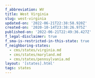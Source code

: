 ```yaml
---
f_abbreviation: WV
title: West Virginia
slug: west-virginia
updated-on: '2022-06-21T22:38:58.920Z'
created-on: '2020-10-14T23:38:26.975Z'
published-on: '2022-06-21T22:49:36.427Z'
f_legal-disclaimer: true
f_sma-is-restricted-in-this-state: true
f_neighboring-states:
  - cms/states/virginia.md
  - cms/states/maryland.md
  - cms/states/pennsylvania.md
layout: '[states].html'
tags: states
---
```



